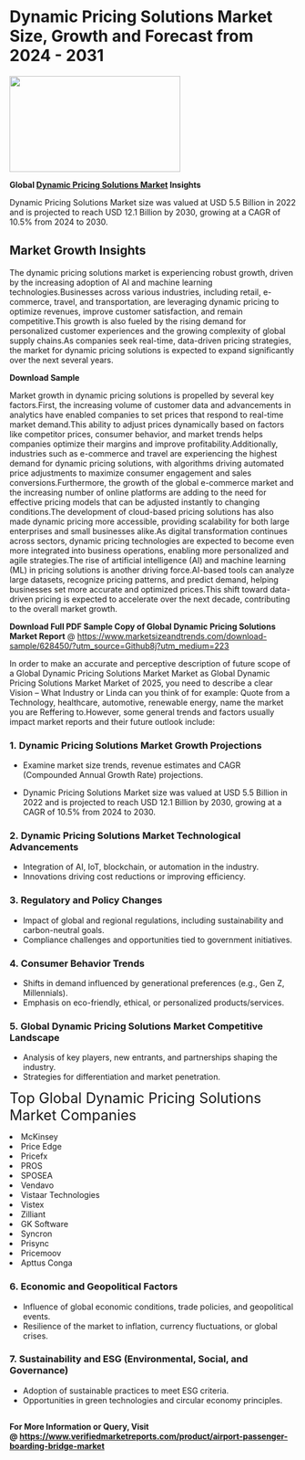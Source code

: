 <H1>Dynamic Pricing Solutions Market Size, Growth and Forecast from 2024 - 2031</H1><img class="aligncenter size-medium wp-image-584254" src="https://thirdeyenews.in/wp-content/uploads/2024/09/Global-Market-Research-300x168.jpeg" alt="" width="300" height="168" /><p><strong>Global&nbsp;<a href="https://www.marketsizeandtrends.com/download-sample/628450/?utm_source=Github8j?utm_medium=223">Dynamic Pricing Solutions Market</a> Insights</strong></p><p>Dynamic Pricing Solutions Market size was valued at USD 5.5 Billion in 2022 and is projected to reach USD 12.1 Billion by 2030, growing at a CAGR of 10.5% from 2024 to 2030.</p><p><h2>Market Growth Insights</h2> <p>The dynamic pricing solutions market is experiencing robust growth, driven by the increasing adoption of AI and machine learning technologies.Businesses across various industries, including retail, e-commerce, travel, and transportation, are leveraging dynamic pricing to optimize revenues, improve customer satisfaction, and remain competitive.This growth is also fueled by the rising demand for personalized customer experiences and the growing complexity of global supply chains.As companies seek real-time, data-driven pricing strategies, the market for dynamic pricing solutions is expected to expand significantly over the next several years.</p> <p><strong>Download Sample</strong></p> <p>Market growth in dynamic pricing solutions is propelled by several key factors.First, the increasing volume of customer data and advancements in analytics have enabled companies to set prices that respond to real-time market demand.This ability to adjust prices dynamically based on factors like competitor prices, consumer behavior, and market trends helps companies optimize their margins and improve profitability.Additionally, industries such as e-commerce and travel are experiencing the highest demand for dynamic pricing solutions, with algorithms driving automated price adjustments to maximize consumer engagement and sales conversions.Furthermore, the growth of the global e-commerce market and the increasing number of online platforms are adding to the need for effective pricing models that can be adjusted instantly to changing conditions.The development of cloud-based pricing solutions has also made dynamic pricing more accessible, providing scalability for both large enterprises and small businesses alike.As digital transformation continues across sectors, dynamic pricing technologies are expected to become even more integrated into business operations, enabling more personalized and agile strategies.The rise of artificial intelligence (AI) and machine learning (ML) in pricing solutions is another driving force.AI-based tools can analyze large datasets, recognize pricing patterns, and predict demand, helping businesses set more accurate and optimized prices.This shift toward data-driven pricing is expected to accelerate over the next decade, contributing to the overall market growth.</p> <p><span class=""><strong>Download Full PDF Sample Copy of Global Dynamic Pricing Solutions Market Report</strong> @ <a href="https://www.marketsizeandtrends.com/download-sample/628450/?utm_source=Github8j?utm_medium=223" target="_blank">https://www.marketsizeandtrends.com/download-sample/628450/?utm_source=Github8j?utm_medium=223</a></span></p><p>In order to make an accurate and perceptive description of future scope of a Global&nbsp;Dynamic Pricing Solutions Market Market as Global&nbsp;Dynamic Pricing Solutions Market Market of 2025, you need to describe a clear Vision &ndash; What Industry or Linda can you think of for example: Quote from a Technology, healthcare, automotive, renewable energy, name the market you are Reffering to.However, some general trends and factors usually impact market reports and their future outlook include:</p><h3>1.&nbsp;<strong>Dynamic Pricing Solutions Market Growth Projections</strong></h3><ul><li>Examine market size trends, revenue estimates and CAGR (Compounded Annual Growth Rate) projections.</li><li><p>Dynamic Pricing Solutions Market size was valued at USD 5.5 Billion in 2022 and is projected to reach USD 12.1 Billion by 2030, growing at a CAGR of 10.5% from 2024 to 2030.</p></li></ul><h3>2.&nbsp;<strong>Dynamic Pricing Solutions Market Technological Advancements</strong></h3><ul><li>Integration of AI, IoT, blockchain, or automation in the industry.</li><li>Innovations driving cost reductions or improving efficiency.</li></ul><h3>3.&nbsp;<strong>Regulatory and Policy Changes</strong></h3><ul><li>Impact of global and regional regulations, including sustainability and carbon-neutral goals.</li><li>Compliance challenges and opportunities tied to government initiatives.</li></ul><h3>4.&nbsp;<strong>Consumer Behavior Trends</strong></h3><ul><li>Shifts in demand influenced by generational preferences (e.g., Gen Z, Millennials).</li><li>Emphasis on eco-friendly, ethical, or personalized products/services.</li></ul><h3>5.&nbsp;<strong>Global Dynamic Pricing Solutions Market Competitive Landscape</strong></h3><ul><li>Analysis of key players, new entrants, and partnerships shaping the industry.</li><li>Strategies for differentiation and market penetration.</li></ul><p data-pm-slice="1 1 []"><span style="color: inherit; font-family: inherit; font-size: 25px;">Top Global Dynamic Pricing Solutions Market Companies</span></p><div class="" data-test-id=""><p><li>McKinsey</li><li> Price Edge</li><li> Pricefx</li><li> PROS</li><li> SPOSEA</li><li> Vendavo</li><li> Vistaar Technologies</li><li> Vistex</li><li> Zilliant</li><li> GK Software</li><li> Syncron</li><li> Prisync</li><li> Pricemoov</li><li> Apttus Conga</li></p></div><h3>6.&nbsp;<strong>Economic and Geopolitical Factors</strong></h3><ul><li>Influence of global economic conditions, trade policies, and geopolitical events.</li><li>Resilience of the market to inflation, currency fluctuations, or global crises.</li></ul><h3>7.&nbsp;<strong>Sustainability and ESG (Environmental, Social, and Governance)</strong></h3><ul><li>Adoption of sustainable practices to meet ESG criteria.</li><li>Opportunities in green technologies and circular economy principles.</li></ul><h2><strong style="font-size: 14px;">For More Information or Query, Visit @&nbsp;</strong><a style="background-color: #ffffff; font-size: 14px;" href="https://www.marketsizeandtrends.com/report/dynamic-pricing-solutions-market/" target="_blank">https://www.verifiedmarketreports.com/product/airport-passenger-boarding-bridge-market</a></h2>